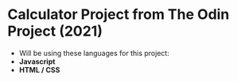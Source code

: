<h1>Calculator Project from The Odin Project (2021)</h1>

<ul>
    <li>Will be using these languages for this project:</li>
    <li><b>Javascript</b></li>
    <li><b>HTML / CSS</b></li>
</ul>
